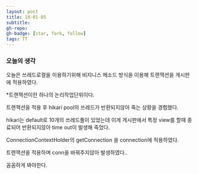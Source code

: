 ```yaml
---
layout: post
title: 19-01-05 
subtitle: 
gh-repo: 
gh-badge: [star, fork, follow]
tags: TT
---
```


### 오늘의 생각 

오늘은 쓰레드로컬을 이용하기위해 비지니스 메소드 방식을 이용해 트랜잭션을 게시판에 적용하였다.  

*트랜잭션이란 하나의 논리작업단위이다.  

트랜잭션을 적용 후 hikari pool의 쓰레드가 반환되지않아 죽는 상황을 경험했다.  

hikari는 default로 10개의 쓰레드풀이 있었는데 이게 게시판에서 특정 view를 할때 종료되어 반환되지않아 
time out이 발생해 죽었다.  

ConnectionContextHolder의 getConnection 을 connection에 적용하였다.

트랜잭션을 적용하며 conn을 바꿔주지않아 발생하였다..

꼼꼼하게 봐야한다.